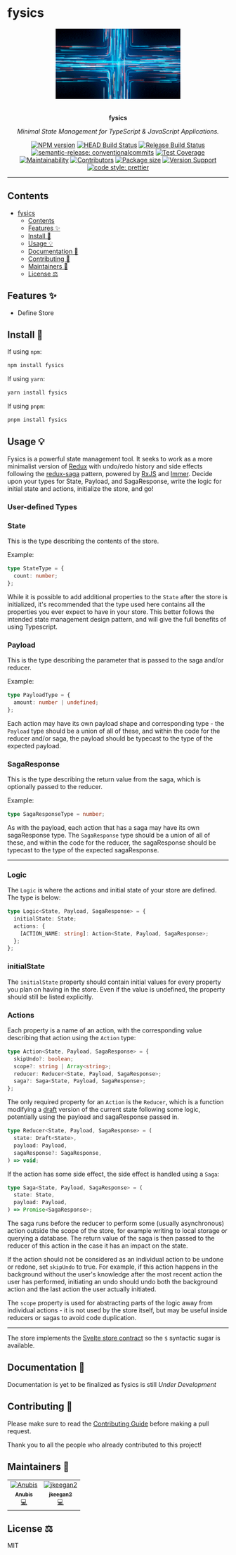 # fysics

<div align="center">
  <a href="#">
    <img src="assets/fysics.gif" alt="fast blue glowing lines in a grid network" height="160" />
  </a>
  <br>
  <br>
  <p>
    <b>fysics</b>
  </p>
  <p>
     <i>Minimal State Management for TypeScript & JavaScript Applications.</i>
  </p>
  <p>

[![NPM version](https://img.shields.io/npm/v/fysics?style=flat-square)](https://img.shields.io/npm/v/fysics?style=flat-square)
[![HEAD Build Status](https://github.com/intellibus/fysics/actions/workflows/CI.yml/badge.svg?style=flat-square)](https://github.com/intellibus/fysics/actions/workflows/CI.yml)
[![Release Build Status](https://github.com/intellibus/fysics/actions/workflows/CD.yml/badge.svg?style=flat-square)](https://github.com/intellibus/fysics/actions/workflows/CD.yml)
[![semantic-release: conventionalcommits](https://img.shields.io/badge/semantic--release-conventionalcommits-e10079?logo=semantic-release)](https://github.com/semantic-release/semantic-release)
[![Test Coverage](https://api.codeclimate.com/v1/badges/64436d03e7566e8e9bee/test_coverage)](https://codeclimate.com/github/intellibus/fysics/test_coverage)
[![Maintainability](https://api.codeclimate.com/v1/badges/64436d03e7566e8e9bee/maintainability)](https://codeclimate.com/github/intellibus/fysics/maintainability)
[![Contributors](https://img.shields.io/github/contributors-anon/intellibus/fysics?style=flat-square)](https:/github.com/intellibus/fysics/graphs/contributors)
[![Package size](https://img.shields.io/bundlephobia/min/fysics?style=flat-square)](https://bundlephobia.com/package/fysics)
[![Version Support](https://img.shields.io/node/v/fysics?style=flat-square)](https://npmjs.com/package/fysics)
[![code style: prettier](https://img.shields.io/badge/code_style-prettier-ff69b4.svg?style=flat-square)](https://github.com/prettier/prettier)

  </p>
</div>

---

## Contents

- [fysics](#fysics)
  - [Contents](#contents)
  - [Features ✨](#features-)
  - [Install 🐙](#install-)
  - [Usage 💡](#usage-)
  - [Documentation 📄](#documentation-)
  - [Contributing 🍰](#contributing-)
  - [Maintainers 👷](#maintainers-)
  - [License ⚖️](#license-️)

## Features ✨

- Define Store

## Install 🐙

If using `npm`:

```sh
npm install fysics
```

If using `yarn`:

```sh
yarn install fysics
```

If using `pnpm`:

```sh
pnpm install fysics
```

## Usage 💡

Fysics is a powerful state management tool. It seeks to work as a more minimalist version of [Redux](https://redux.js.org/) with undo/redo history and side effects following the [redux-saga](https://github.com/redux-saga/redux-saga) pattern, powered by [RxJS](https://rxjs.dev/) and [Immer](https://immerjs.github.io/immer/). Decide upon your types for State, Payload, and SagaResponse, write the logic for initial state and actions, initialize the store, and go!

### User-defined Types

### State

This is the type describing the contents of the store.

Example:

```typescript
type StateType = {
  count: number;
};
```

While it is possible to add additional properties to the `State` after the store is initialized, it's recommended that the type used here contains all the properties you ever expect to have in your store. This better follows the intended state management design pattern, and will give the full benefits of using Typescript.

### Payload

This is the type describing the parameter that is passed to the saga and/or reducer.

Example:

```typescript
type PayloadType = {
  amount: number | undefined;
};
```

Each action may have its own payload shape and corresponding type - the `Payload` type should be a union of all of these, and within the code for the reducer and/or saga, the payload should be typecast to the type of the expected payload.

### SagaResponse

This is the type describing the return value from the saga, which is optionally passed to the reducer.

Example:

```typescript
type SagaResponseType = number;
```

As with the payload, each action that has a saga may have its own sagaResponse type. The `SagaResponse` type should be a union of all of these, and within the code for the reducer, the sagaResponse should be typecast to the type of the expected sagaResponse.

---

### Logic

The `Logic` is where the actions and initial state of your store are defined. The type is below:

```typescript
type Logic<State, Payload, SagaResponse> = {
  initialState: State;
  actions: {
    [ACTION_NAME: string]: Action<State, Payload, SagaResponse>;
  };
};
```

### initialState

The `initialState` property should contain initial values for every property you plan on having in the store. Even if the value is undefined, the property should still be listed explicitly.

### Actions

Each property is a name of an action, with the corresponding value describing that action using the `Action` type:

```typescript
type Action<State, Payload, SagaResponse> = {
  skipUndo?: boolean;
  scope?: string | Array<string>;
  reducer: Reducer<State, Payload, SagaResponse>;
  saga?: Saga<State, Payload, SagaResponse>;
};
```

The only required property for an `Action` is the `Reducer`, which is a function modifying a [draft](https://immerjs.github.io/immer/#how-immer-works) version of the current state following some logic, potentially using the payload and sagaResponse passed in.

```typescript
type Reducer<State, Payload, SagaResponse> = (
  state: Draft<State>,
  payload: Payload,
  sagaResponse?: SagaResponse,
) => void;
```

If the action has some side effect, the side effect is handled using a `Saga`:

```typescript
type Saga<State, Payload, SagaResponse> = (
  state: State,
  payload: Payload,
) => Promise<SagaResponse>;
```

The saga runs before the reducer to perform some (usually asynchronous) action outside the scope of the store, for example writing to local storage or querying a database. The return value of the saga is then passed to the reducer of this action in the case it has an impact on the state.

If the action should not be considered as an individual action to be undone or redone, set `skipUndo` to true. For example, if this action happens in the background without the user's knowledge after the most recent action the user has performed, initiating an undo should undo both the background action and the last action the user actually initiated.

The `scope` property is used for abstracting parts of the logic away from individual actions - it is not used by the store itself, but may be useful inside reducers or sagas to avoid code duplication.

---

The store implements the [Svelte store contract](https://svelte.dev/docs#component-format-script-4-prefix-stores-with-$-to-access-their-values-store-contract) so the `$` syntactic sugar is available.

## Documentation 📄

Documentation is yet to be finalized as fysics is still _Under Development_

## Contributing 🍰

Please make sure to read the [Contributing Guide](CONTRIBUTING.md) before making a pull request.

Thank you to all the people who already contributed to this project!

## Maintainers 👷

<table>
  <tr>
    <td align="center"><a href="https://anubis.me/"><img src="https://avatars3.githubusercontent.com/u/15962062?s=460&v=4" width="100px;" alt="Anubis"/><br /><sub><b>Anubis</b></sub></a><br /><a href="#" title="Code">💻</a></td>
    <td align="center"><a href=""><img src="https://avatars3.githubusercontent.com/u/93603340?s=460&v=4" width="100px;" alt="jkeegan2"/><br /><sub><b>jkeegan2</b></sub></a><br /><a href="#" title="Code">💻</a></td>
  </tr>
</table>

## License ⚖️

MIT

